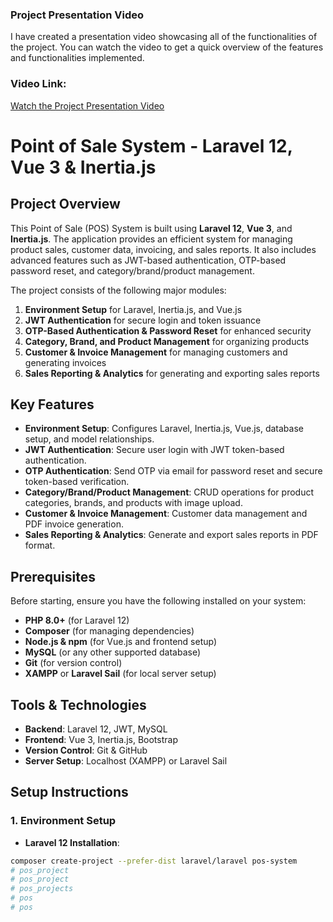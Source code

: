 ### Project Presentation Video

  I have created a presentation video showcasing all of the functionalities of the project. You can watch the video to get a quick overview of the features and functionalities implemented.

  ### Video Link:
  [Watch the Project Presentation Video](https://drive.google.com/drive/folders/1_9jMMkVvx6wgtNMK6oALZ0JM8AvY5QaU)


# Point of Sale System - Laravel 12, Vue 3 & Inertia.js

## Project Overview

This Point of Sale (POS) System is built using **Laravel 12**, **Vue 3**, and **Inertia.js**. The application provides an efficient system for managing product sales, customer data, invoicing, and sales reports. It also includes advanced features such as JWT-based authentication, OTP-based password reset, and category/brand/product management.

The project consists of the following major modules:

1. **Environment Setup** for Laravel, Inertia.js, and Vue.js
2. **JWT Authentication** for secure login and token issuance
3. **OTP-Based Authentication & Password Reset** for enhanced security
4. **Category, Brand, and Product Management** for organizing products
5. **Customer & Invoice Management** for managing customers and generating invoices
6. **Sales Reporting & Analytics** for generating and exporting sales reports

## Key Features

- **Environment Setup**: Configures Laravel, Inertia.js, Vue.js, database setup, and model relationships.
- **JWT Authentication**: Secure user login with JWT token-based authentication.
- **OTP Authentication**: Send OTP via email for password reset and secure token-based verification.
- **Category/Brand/Product Management**: CRUD operations for product categories, brands, and products with image upload.
- **Customer & Invoice Management**: Customer data management and PDF invoice generation.
- **Sales Reporting & Analytics**: Generate and export sales reports in PDF format.

## Prerequisites

Before starting, ensure you have the following installed on your system:

- **PHP 8.0+** (for Laravel 12)
- **Composer** (for managing dependencies)
- **Node.js & npm** (for Vue.js and frontend setup)
- **MySQL** (or any other supported database)
- **Git** (for version control)
- **XAMPP** or **Laravel Sail** (for local server setup)

## Tools & Technologies

- **Backend**: Laravel 12, JWT, MySQL
- **Frontend**: Vue 3, Inertia.js, Bootstrap
- **Version Control**: Git & GitHub
- **Server Setup**: Localhost (XAMPP) or Laravel Sail

## Setup Instructions

### 1. Environment Setup

- **Laravel 12 Installation**:

```bash
composer create-project --prefer-dist laravel/laravel pos-system
# pos_project
# pos_project
# pos_projects
# pos
# pos
